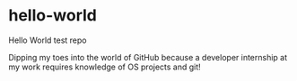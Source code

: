 # hello-world
Hello World test repo


Dipping my toes into the world of GitHub because a developer internship at my work requires knowledge of OS projects and git!
